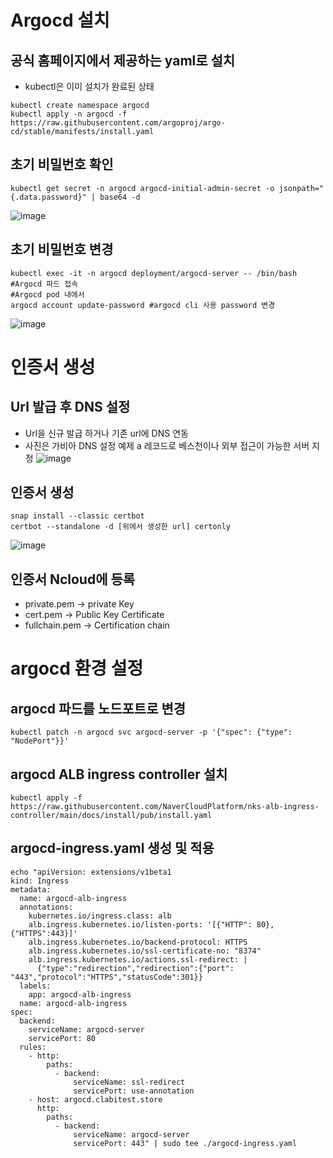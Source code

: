# Argocd 설치
## 공식 홈페이지에서 제공하는 yaml로 설치
- kubectl은 이미 설치가 완료된 상태
```
kubectl create namespace argocd
kubectl apply -n argocd -f https://raw.githubusercontent.com/argoproj/argo-cd/stable/manifests/install.yaml
```

## 초기 비밀번호 확인
```
kubectl get secret -n argocd argocd-initial-admin-secret -o jsonpath="{.data.password}" | base64 -d
```
![image](https://github.com/clabi-lab/kubernetes/assets/142856874/0734353f-7d2d-4687-ae95-1bd2cb3e49b6)


## 초기 비밀번호 변경
```
kubectl exec -it -n argocd deployment/argocd-server -- /bin/bash #Argocd 파드 접속
#Argocd pod 내에서
argocd account update-password #argocd cli 사용 password 변경

```
![image](https://github.com/clabi-lab/kubernetes/assets/142856874/2bfd68f6-e683-420e-b2b1-9e27c1a5a78e)

# 인증서 생성
## Url 발급 후 DNS 설정
- Url을 신규 발급 하거나 기존 url에 DNS 연동
- 사진은 가비아 DNS 설정 예제 a 레코드로 베스천이나 외부 접근이 가능한 서버 지정
![image](https://github.com/clabi-lab/kubernetes/assets/142856874/c95c1048-4e91-474f-ac08-a388c1db6ac3)

## 인증서 생성
```
snap install --classic certbot
certbot --standalone -d [위에서 생성한 url] certonly
```
![image](https://github.com/clabi-lab/kubernetes/assets/142856874/f2e82727-3727-4db0-a782-bd4a8edb8c6f)

## 인증서 Ncloud에 등록
- private.pem -> private Key
- cert.pem -> Public Key Certificate
- fullchain.pem -> Certification chain



# argocd 환경 설정
## argocd 파드를 노드포트로 변경
```
kubectl patch -n argocd svc argocd-server -p '{"spec": {"type": "NodePort"}}'
```

## argocd ALB ingress controller 설치
```
kubectl apply -f https://raw.githubusercontent.com/NaverCloudPlatform/nks-alb-ingress-controller/main/docs/install/pub/install.yaml
```

## argocd-ingress.yaml 생성 및 적용
```
echo "apiVersion: extensions/v1beta1
kind: Ingress
metadata:
  name: argocd-alb-ingress
  annotations:
    kubernetes.io/ingress.class: alb
    alb.ingress.kubernetes.io/listen-ports: '[{"HTTP": 80},{"HTTPS":443}]'
	alb.ingress.kubernetes.io/backend-protocol: HTTPS
    alb.ingress.kubernetes.io/ssl-certificate-no: "8374"
    alb.ingress.kubernetes.io/actions.ssl-redirect: |
      {"type":"redirection","redirection":{"port": "443","protocol":"HTTPS","statusCode":301}}
  labels:
    app: argocd-alb-ingress
  name: argocd-alb-ingress
spec:
  backend:
    serviceName: argocd-server
    servicePort: 80
  rules:
    - http:
        paths:
          - backend:
              serviceName: ssl-redirect
              servicePort: use-annotation
    - host: argocd.clabitest.store
      http:
        paths:
          - backend:
              serviceName: argocd-server
              servicePort: 443" | sudo tee ./argocd-ingress.yaml
```



